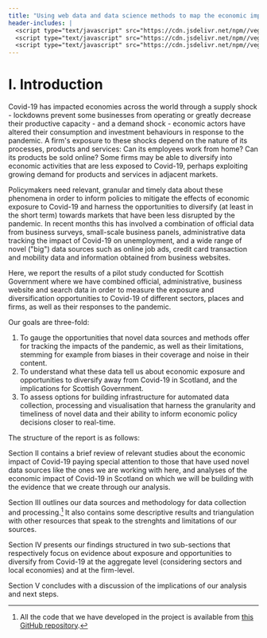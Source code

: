 ```yaml
---
title: "Using web data and data science methods to map the economic impact of Covid-19 in Scotland"
header-includes: |
  <script type="text/javascript" src="https://cdn.jsdelivr.net/npm//vega@5"></script>
  <script type="text/javascript" src="https://cdn.jsdelivr.net/npm//vega-lite@4.8.1"></script>
  <script type="text/javascript" src="https://cdn.jsdelivr.net/npm//vega-embed@6"></script>
---
```

# I. Introduction

Covid-19 has impacted economies across the world through a supply shock - lockdowns prevent some businesses from operating or greatly decrease their productive capacity - and a demand shock - economic actors have altered their consumption and investment behaviours in response to the pandemic. A firm's exposure to these shocks depend on the nature of its processes, products and services: Can its employees work from home? Can its products be sold online? Some firms may be able to diversify into economic activities that are less exposed to Covid-19, perhaps exploiting growing demand for products and services in adjacent markets. 

Policymakers need relevant, granular and timely data about these phenomena in order to inform policies to mitigate the effects of economic exposure to Covid-19 and harness the opportunities to diversify (at least in the short term) towards markets that have been less disrupted by the pandemic. In recent months this has involved a combination of official data from business surveys, small-scale business panels, administrative data tracking the impact of Covid-19 on unemployment, and a wide range of novel ("big") data sources such as online job ads, credit card transaction and mobility data and information obtained from business websites. 

Here, we report the results of a pilot study conducted for Scottish Government where we have combined official, administrative, business website and search data in order to measure the exposure and diversification opportunities to Covid-19 of different sectors, places and firms, as well as their responses to the pandemic.  

Our goals are three-fold: 

1. To gauge the opportunities that novel data sources and methods offer for tracking the impacts of the pandemic, as well as their limitations, stemming for example from biases in their coverage and noise in their content.
2. To understand what these data tell us about economic exposure and opportunities to diversify away from Covid-19 in Scotland, and the implications for Scottish Government.
3. To assess options for building infrastructure for automated data collection, processing and visualisation that harness the granularity and timeliness of novel data and their ability to inform economic policy decisions closer to real-time.

The structure of the report is as follows:

Section II contains a brief review of relevant studies about the economic impact of Covid-19 paying special attention to those that have used novel data sources like the ones we are working with here, and analyses of the economic impact of Covid-19 in Scotland on which we will be building with the evidence that we create through our analysis.

Section III outlines our data sources and methodology for data collection and processing.[^1] It also contains some descriptive results and triangulation with other resources that speak to the strenghts and limitations of our sources.

[^1]: All the code that we have developed in the project is available from [this GitHub repository](https://github.com/nestauk/sg_covid_impact).

Section IV presents our findings structured in two sub-sections that respectively focus on evidence about exposure and opportunities to diversify from Covid-19 at the aggregate level (considering sectors and local economies) and at the firm-level. 

Section V concludes with a discussion of the implications of our analysis and next steps.
